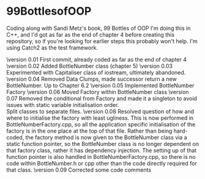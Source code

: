 # 99BottlesofOOP
Coding along with Sandi Metz's book, 99 Bottles of OOP
I'm doing this in C++, and I'd got as far as the end of chapter 4 before creating this repository, so if you're looking for earlier steps this probably won't help.  I'm using Catch2 as the test framework.

\version 0.01 First commit, already coded as far as the end of chapter 4
\version 0.02 Added BottleNumber class (chapter 5)
\version 0.03 Experimented with Capitaliser class of iostream, ultimately abandoned.
\version 0.04 Removed Data Clumps, made successor return a new BottleNumber.  Up to Chapter 6.2
\version 0.05 Implemented BottleNumber Factory
\version 0.06 Moved Factory within BottleNumber class
\version 0.07 Removed the conditional from Factory and made it a singleton to avoid issues with static variable initialisation order.  
Split classes to separate files. 
\version 0.08 Resolved question of how and where to initialise the factory with least ugliness.  This is now performed in BottleNumberFactory.cpp,
so all the application specific initialisation of the factory is in the one place at the top of that file.  Rather than being hard-coded, the factory method 
is now given to the BottleNumber class via a static function pointer, so the BottleNumber class is no longer dependent on that factory class, rather it has 
dependency injection.  The setting up of that function pointer is also handled in BottleNumberFactory.cpp, so there is no code within BottleNumber.h or cpp
other than the code directly required for that class. 
\version 0.09 Corrected some code comments